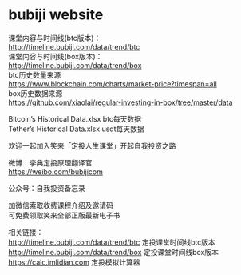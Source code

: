 # bubiji website
 

课堂内容与时间线(btc版本)：    
http://timeline.bubiji.com/data/trend/btc  
课堂内容与时间线(box版本)：    
http://timeline.bubiji.com/data/trend/box   
btc历史数量来源  
https://www.blockchain.com/charts/market-price?timespan=all  
box历史数据来源  
https://github.com/xiaolai/regular-investing-in-box/tree/master/data  

Bitcoin’s Historical Data.xlsx  btc每天数据  
Tether’s Historical Data.xlsx    usdt每天数据  

欢迎一起加入笑来「定投人生课堂」开起自我投资之路  

微博：李典定投原理翻译官  
https://weibo.com/bubijicom  

公众号：自我投资备忘录  

加微信索取收费课程介绍及邀请码  
可免费领取笑来全部正版最新电子书  

相关链接：  
http://timeline.bubiji.com/data/trend/btc    定投课堂时间线btc版本  
http://timeline.bubiji.com/data/trend/box   定投课堂时间线box版本  
https://calc.imlidian.com  定投模拟计算器  
